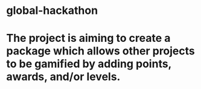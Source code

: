 # global-hackathon
# The project is aiming to create a package which allows other projects to be gamified by adding points, awards, and/or levels.
